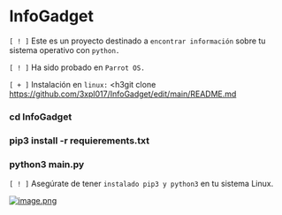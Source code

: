 # InfoGadget
`[ ! ]` Este es un proyecto destinado a `encontrar información` sobre tu sistema operativo con `python.`

`[ ! ]` Ha sido probado en `Parrot OS.`

`[ + ]` Instalación en `linux:`
<h3git clone https://github.com/3xpl017/InfoGadget/edit/main/README.md</h3>
<h3>cd InfoGadget</h3>
<h3>pip3 install -r requierements.txt</h3>
<h3>python3 main.py</h3>

`[ ! ]` Asegúrate de tener `instalado pip3 y python3` en tu sistema Linux.

[![image.png](https://i.postimg.cc/43Qr7V1v/image.png)](https://postimg.cc/SXjZHX3j)
